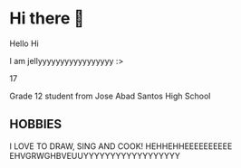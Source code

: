 # Hi there 👋
Hello Hi

I am jellyyyyyyyyyyyyyyyyy :>

17

Grade 12 student from Jose Abad Santos High School

## HOBBIES

I LOVE TO DRAW, SING AND COOK! HEHHEHHEEEEEEEEEE
EHVGRWGHBVEUUYYYYYYYYYYYYYYYYYY
